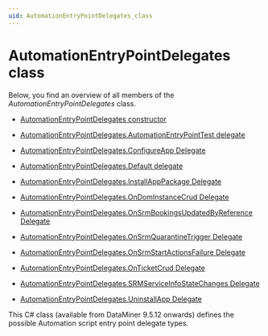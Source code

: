 ```yaml
---
uid: AutomationEntryPointDelegates_class
---
```


# AutomationEntryPointDelegates class

Below, you find an overview of all members of the *AutomationEntryPointDelegates* class.

- [AutomationEntryPointDelegates constructor](xref:AutomationEntryPointDelegates_constructor)

- [AutomationEntryPointDelegates.AutomationEntryPointTest delegate](xref:AutomationEntryPointDelegates_AutomationEntryPointTest_delegate#automationentrypointdelegatesautomationentrypointtest-delegate)

- [AutomationEntryPointDelegates.ConfigureApp Delegate](xref:AutomationEntryPointDelegates_ConfigureApp_Delegate#automationentrypointdelegatesconfigureapp-delegate)

- [AutomationEntryPointDelegates.Default delegate](xref:AutomationEntryPointDelegates_Default_delegate#automationentrypointdelegatesdefault-delegate)

- [AutomationEntryPointDelegates.InstallAppPackage Delegate](xref:AutomationEntryPointDelegates_InstallAppPackage_Delegate#automationentrypointdelegatesinstallapppackage-delegate)

- [AutomationEntryPointDelegates.OnDomInstanceCrud Delegate](xref:AutomationEntryPointDelegates_OnDomInstanceCrud_Delegate#automationentrypointdelegatesondominstancecrud-delegate)

- [AutomationEntryPointDelegates.OnSrmBookingsUpdatedByReference Delegate](xref:AutomationEntryPointDelegates_OnSrmBookingsUpdatedByReference_Delegate#automationentrypointdelegatesonsrmbookingsupdatedbyreference-delegate)

- [AutomationEntryPointDelegates.OnSrmQuarantineTrigger Delegate](xref:AutomationEntryPointDelegates_OnSrmQuarantineTrigger_Delegate#automationentrypointdelegatesonsrmquarantinetrigger-delegate)

- [AutomationEntryPointDelegates.OnSrmStartActionsFailure Delegate](xref:AutomationEntryPointDelegates_OnSrmStartActionsFailure_Delegate#automationentrypointdelegatesonsrmstartactionsfailure-delegate)

- [AutomationEntryPointDelegates.OnTicketCrud Delegate](xref:AutomationEntryPointDelegates_OnTicketCrud_Delegate#automationentrypointdelegatesonticketcrud-delegate)

- [AutomationEntryPointDelegates.SRMServiceInfoStateChanges Delegate](xref:AutomationEntryPointDelegates_SRMServiceInfoStateChanges_Delegate#automationentrypointdelegatessrmserviceinfostatechanges-delegate)

- [AutomationEntryPointDelegates.UninstallApp Delegate](xref:AutomationEntryPointDelegates_UninstallApp_Delegate#automationentrypointdelegatesuninstallapp-delegate)

This C# class (available from DataMiner 9.5.12 onwards) defines the possible Automation script entry point delegate types.
